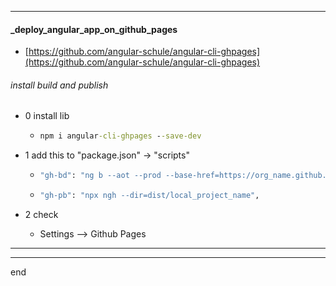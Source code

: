 
---

#### _deploy_angular_app_on_github_pages
  - [https://github.com/angular-schule/angular-cli-ghpages](https://github.com/angular-schule/angular-cli-ghpages)
      
###### install build and publish

 <!-- - > 使用当前lib, angular项目默认部署至, git Remotes中 Name="origin" 的远程仓库地址 -->


 - 0 install lib
   - ```cmd
     npm i angular-cli-ghpages --save-dev
     ```

 - 1 add this to "package.json" -> "scripts"

   - ```cmd 
     "gh-bd": "ng b --aot --prod --base-href=https://org_name.github.io/repo_name/", 
     ```
   - ```cmd 
     "gh-pb": "npx ngh --dir=dist/local_project_name", 
     ```

 - 2 check
 
   - Settings --> Github Pages
      
---

---

end
